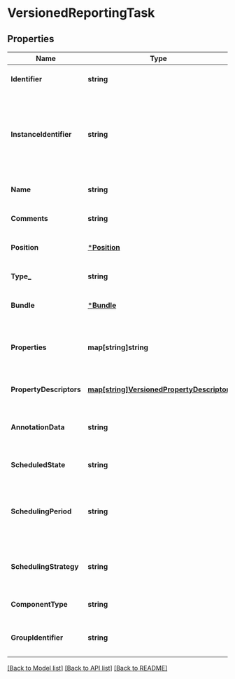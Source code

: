 # VersionedReportingTask

## Properties
Name | Type | Description | Notes
------------ | ------------- | ------------- | -------------
**Identifier** | **string** | The component&#39;s unique identifier | [optional] [default to null]
**InstanceIdentifier** | **string** | The instance ID of an existing component that is described by this VersionedComponent, or null if this is not mapped to an instantiated component | [optional] [default to null]
**Name** | **string** | The component&#39;s name | [optional] [default to null]
**Comments** | **string** | The user-supplied comments for the component | [optional] [default to null]
**Position** | [***Position**](Position.md) | The component&#39;s position on the graph | [optional] [default to null]
**Type_** | **string** | The type of the extension component | [optional] [default to null]
**Bundle** | [***Bundle**](Bundle.md) | Information about the bundle from which the component came | [optional] [default to null]
**Properties** | **map[string]string** | The properties for the component. Properties whose value is not set will only contain the property name. | [optional] [default to null]
**PropertyDescriptors** | [**map[string]VersionedPropertyDescriptor**](VersionedPropertyDescriptor.md) | The property descriptors for the component. | [optional] [default to null]
**AnnotationData** | **string** | The annotation for the reporting task. This is how the custom UI relays configuration to the reporting task. | [optional] [default to null]
**ScheduledState** | **string** | Indicates the scheduled state for the Reporting Task | [optional] [default to null]
**SchedulingPeriod** | **string** | The frequency with which to schedule the reporting task. The format of the value will depend on the value of schedulingStrategy. | [optional] [default to null]
**SchedulingStrategy** | **string** | Indicates scheduling strategy that should dictate how the reporting task is triggered. | [optional] [default to null]
**ComponentType** | **string** |  | [optional] [default to null]
**GroupIdentifier** | **string** | The ID of the Process Group that this component belongs to | [optional] [default to null]

[[Back to Model list]](../README.md#documentation-for-models) [[Back to API list]](../README.md#documentation-for-api-endpoints) [[Back to README]](../README.md)


